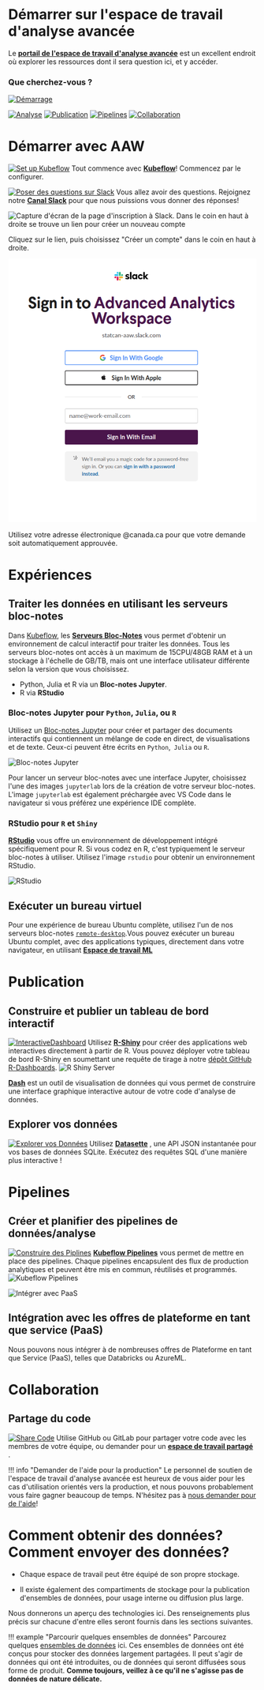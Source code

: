 # Démarrer sur l'espace de travail d'analyse avancée

Le
**[portail de l'espace de travail d'analyse avancée](https://portal.covid.cloud.statcan.ca)**
est un excellent endroit où explorer les ressources dont il sera question ici,
et y accéder.

### Que cherchez-vous ?

[![Démarrage](images/Commencer.PNG)](#démarrer-avec-l'aw)

[![Analyse](images/Analyse.PNG)](#experiences)
[![Publication](images/Publication.PNG)](#publication)
[![Pipelines](images/Pipelines.PNG)](#pipelines)
[![Collaboration](images/Collaboration.PNG)](#collaboration)

# Démarrer avec AAW

[![Set up Kubeflow](images/ConfigurerKubeflow.PNG)](1-Experiences/Kubeflow/)
Tout commence avec **[Kubeflow](1-Experiences/Kubeflow/)**! Commencez par le
configurer.

[![Poser des questions sur Slack](images/Slack.PNG)](https://statcan-aaw.slack.com/)
Vous allez avoir des questions. Rejoignez notre
**[Canal Slack](https://statcan-aaw.slack.com/)** pour que nous puissions vous
donner des réponses!

![Capture d'écran de la page d'inscription à Slack.  Dans le coin en haut à droite se trouve un lien pour créer un nouveau compte](images/SlackAAW.PNG)

Cliquez sur le lien, puis choisissez "Créer un compte" dans le coin en haut à
droite.

![Capture d'écran de la page Slack du nouveau compte, avec une case pour utiliser votre courriel @canada.ca](images/SlackAAW2.PNG)

Utilisez votre adresse électronique @canada.ca pour que votre demande soit
automatiquement approuvée.

# Expériences

## Traiter les données en utilisant les serveurs bloc-notes

Dans [Kubeflow](1-Experiences/Kubeflow/), les
**[Serveurs Bloc-Notes](1-Experiences/Jupyter.md)** vous permet d'obtenir un
environnement de calcul interactif pour traiter les données. Tous les serveurs
bloc-notes ont accès à un maximum de 15CPU/48GB RAM et à un stockage à l'échelle
de GB/TB, mais ont une interface utilisateur différente selon la version que
vous choisissez.

- Python, Julia et R via un **Bloc-notes Jupyter**.
- R via **RStudio**

### Bloc-notes Jupyter pour `Python`, `Julia`, ou `R`

Utilisez un [Bloc-notes Jupyter](https://jupyter.org/) pour créer et partager
des documents interactifs qui contiennent un mélange de code en direct, de
visualisations et de texte. Ceux-ci peuvent être écrits en `Python`,` Julia` ou
`R`.

![Bloc-notes Jupyter](images/jupyter_in_action.png)

Pour lancer un serveur bloc-notes avec une interface Jupyter, choisissez l'une
des images `jupyterlab` lors de la création de votre serveur bloc-notes. L'image
`jupyterlab` est également préchargée avec VS Code dans le navigateur si vous
préférez une expérience IDE complète.

### RStudio pour `R` et `Shiny`

**[RStudio](1-Experiences/RStudio.md)** vous offre un environnement de
développement intégré spécifiquement pour R. Si vous codez en R, c'est
typiquement le serveur bloc-notes à utiliser. Utilisez l'image `rstudio` pour
obtenir un environnement RStudio.

![RStudio](images/rstudio_visual.png)

## Exécuter un bureau virtuel

Pour une expérience de bureau Ubuntu complète, utilisez l'un de nos serveurs
bloc-notes [`remote-desktop`](1-Experiences/Bureau-virtuel).Vous pouvez exécuter
un bureau Ubuntu complet, avec des applications typiques, directement dans votre
navigateur, en utilisant
[**Espace de travail ML**](1-Experiences/Bureau-virtuel.md)

# Publication

## Construire et publier un tableau de bord interactif

[![InteractiveDashboard](images/Publier.png)](./2-Publication/R-Shiny.md)
Utilisez **[R-Shiny](./2-Publication/R-Shiny.md)** pour créer des applications
web interactives directement à partir de R. Vous pouvez déployer votre tableau
de bord R-Shiny en soumettant une requête de tirage à notre
[dépôt GitHub R-Dashboards](https://github.com/StatCan/R-dashboards).
![R Shiny Server](images/readme/shiny_ui.png)

**[Dash](./2-Publication/Dash.md)** est un outil de visualisation de données qui
vous permet de construire une interface graphique interactive autour de votre
code d'analyse de données.

## Explorer vos données

[![Explorer vos Données](images/ExplorerDonnees.PNG)](./2-Publication/Datasette.md)
Utilisez **[Datasette](./2-Publication/Datasette.md)** , une API JSON
instantanée pour vos bases de données SQLite. Exécutez des requêtes SQL d'une
manière plus interactive !

# Pipelines

## Créer et planifier des pipelines de données/analyse

[![Construire des Piplines](images/ConstruirePipelines.png)](/3-Pipelines/Kubeflow-Pipelines/)
**[Kubeflow Pipelines](./3-Pipelines/Kubeflow-Pipelines.md)** vous permet de
mettre en place des pipelines. Chaque pipelines encapsulent des flux de
production analytiques et peuvent être mis en commun, réutilisés et programmés.
![Kubeflow Pipelines](images/readme/kubeflow_pipeline.png)

![Intégrer avec PaaS](images/IntegrerPaaS.png)

## Intégration avec les offres de plateforme en tant que service (PaaS)

Nous pouvons nous intégrer à de nombreuses offres de Plateforme en tant que
Service (PaaS), telles que Databricks ou AzureML.

# Collaboration

## Partage du code

[![Share Code](images/PartagezVotreCode.png)](./Collaboration.md) Utilise GitHub
ou GitLab pour partager votre code avec les membres de votre équipe, ou demander
pour un **[espace de travail partagé](./Collaboration.md)** .

<!-- prettier-ignore -->
!!! info "Demander de l'aide pour la production"
    Le personnel de soutien de l'espace de travail d'analyse avancée est heureux
    de vous aider pour les cas d'utilisation orientés vers la production,
    et nous pouvons probablement vous faire gagner beaucoup de temps.
    N'hésitez pas à [nous demander pour de l'aide](Aide)!

# Comment obtenir des données? Comment envoyer des données?

- Chaque espace de travail peut être équipé de son propre stockage.

- Il existe également des compartiments de stockage pour la publication
  d'ensembles de données, pour usage interne ou diffusion plus large.

Nous donnerons un aperçu des technologies ici. Des renseignements plus précis
sur chacune d'entre elles seront fournis dans les sections suivantes.

<!-- prettier-ignore -->
!!! example "Parcourir quelques ensembles de données"
    Parcourez quelques [ensembles de données](https://datasets.covid.cloud.statcan.ca)
    ici. Ces ensembles de données ont été conçus pour stocker des données
    largement partagées. Il peut s'agir de données qui ont été introduites, ou
    de données qui seront diffusées sous forme de produit. **Comme toujours,
    veillez à ce qu'il ne s'agisse pas de données de nature délicate.**
